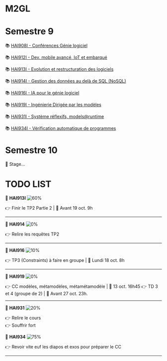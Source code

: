 # M2GL

# Semestre 9

:books: [HAI908I - Conférences Génie logiciel](./HAI908I "HAI908I courses")

:books: [HAI912I - Dev. mobile avancé, IoT et embarqué](./HAI912I "HAI912I courses")

:books: [HAI913I - Evolution et restructuration des logiciels](./HAI913I "HAI913I courses")

:books: [HAI914I - Gestion des données au delà de SQL (NoSQL)](./HAI914I "HAI914I courses")

:books: [HAI916I - IA pour le génie logiciel](./HAI916I "HAI916 courses")

:books: [HAI919I - Ingénierie Dirigée par les modèles](./HAI919I "HAI919I courses")

:books: [HAI931I - Système réflexifs, models@runtime](./HAI931I "HAI931I courses")

:books: [HAI934I - Vérification automatique de programmes](./HAI934I "HAI934I courses")

# Semestre 10

🚧 Stage...

# TODO LIST

🚩 **HAI913I** ![60%](https://progress-bar.dev/60)

👉 Finir le TP2 Partie 2 | 📆 Avant 19 oct. 9h  

<hr>

🚩 **HAI914** ![0%](https://progress-bar.dev/0)

👉 Relire les requêtes TP2

<hr>

🚩 **HAI916** ![10%](https://progress-bar.dev/10)

👉 TP3 (Constraints) à faire en groupe | 📆 Lundi 18 oct. 8h

<hr>

🚩 **HAI919** ![0%](https://progress-bar.dev/0)

👉 CC modèles, métamodèles, métamétamodèle  | 📆 13 oct. 16h45
👉 TD 3 et 4 (groupe de 2) | 📆 Avant 27 oct. 23h.

<hr>

🚩 **HAI931** ![20%](https://progress-bar.dev/20)

👉 Relire le cours  
👉 Souffrir fort

🚩 **HAI934** ![75%](https://progress-bar.dev/75)

👉 Revoir vite euf les diapos et exos pour préparer le CC

<hr>